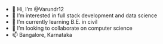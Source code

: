 - 👋 Hi, I’m @Varundr12
- 👀 I’m interested in full stack development and data science
- 🌱 I’m currently learning B.E. in civil
- 💞️ I’m looking to collaborate on computer science
- 📫 Bangalore, Karnataka       

<!---
Varundr12/Varundr12 is a ✨ special ✨ repository because its `README.md` (this file) appears on your GitHub profile.
You can click the Preview link to take a look at your changes.
--->
